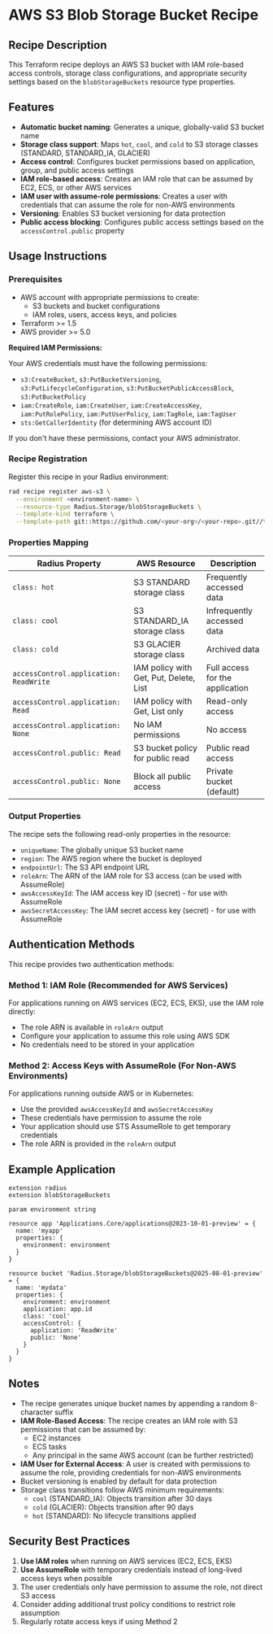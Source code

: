 # AWS S3 Blob Storage Bucket Recipe

## Recipe Description

This Terraform recipe deploys an AWS S3 bucket with IAM role-based access controls, storage class configurations, and appropriate security settings based on the `blobStorageBuckets` resource type properties.

## Features

- **Automatic bucket naming**: Generates a unique, globally-valid S3 bucket name
- **Storage class support**: Maps `hot`, `cool`, and `cold` to S3 storage classes (STANDARD, STANDARD_IA, GLACIER)
- **Access control**: Configures bucket permissions based on application, group, and public access settings
- **IAM role-based access**: Creates an IAM role that can be assumed by EC2, ECS, or other AWS services
- **IAM user with assume-role permissions**: Creates a user with credentials that can assume the role for non-AWS environments
- **Versioning**: Enables S3 bucket versioning for data protection
- **Public access blocking**: Configures public access settings based on the `accessControl.public` property

## Usage Instructions

### Prerequisites

- AWS account with appropriate permissions to create:
  - S3 buckets and bucket configurations
  - IAM roles, users, access keys, and policies
- Terraform >= 1.5
- AWS provider >= 5.0

**Required IAM Permissions:**

Your AWS credentials must have the following permissions:

- `s3:CreateBucket`, `s3:PutBucketVersioning`, `s3:PutLifecycleConfiguration`, `s3:PutBucketPublicAccessBlock`, `s3:PutBucketPolicy`
- `iam:CreateRole`, `iam:CreateUser`, `iam:CreateAccessKey`, `iam:PutRolePolicy`, `iam:PutUserPolicy`, `iam:TagRole`, `iam:TagUser`
- `sts:GetCallerIdentity` (for determining AWS account ID)

If you don't have these permissions, contact your AWS administrator.

### Recipe Registration

Register this recipe in your Radius environment:

```bash
rad recipe register aws-s3 \
  --environment <environment-name> \
  --resource-type Radius.Storage/blobStorageBuckets \
  --template-kind terraform \
  --template-path git::https://github.com/<your-org>/<your-repo>.git//types/blobStorageBuckets/recipes/aws/terraform
```

### Properties Mapping

| Radius Property | AWS Resource | Description |
|---|---|---|
| `class: hot` | S3 STANDARD storage class | Frequently accessed data |
| `class: cool` | S3 STANDARD_IA storage class | Infrequently accessed data |
| `class: cold` | S3 GLACIER storage class | Archived data |
| `accessControl.application: ReadWrite` | IAM policy with Get, Put, Delete, List | Full access for the application |
| `accessControl.application: Read` | IAM policy with Get, List only | Read-only access |
| `accessControl.application: None` | No IAM permissions | No access |
| `accessControl.public: Read` | S3 bucket policy for public read | Public read access |
| `accessControl.public: None` | Block all public access | Private bucket (default) |

### Output Properties

The recipe sets the following read-only properties in the resource:

- `uniqueName`: The globally unique S3 bucket name
- `region`: The AWS region where the bucket is deployed
- `endpointUrl`: The S3 API endpoint URL
- `roleArn`: The ARN of the IAM role for S3 access (can be used with AssumeRole)
- `awsAccessKeyId`: The IAM access key ID (secret) - for use with AssumeRole
- `awsSecretAccessKey`: The IAM secret access key (secret) - for use with AssumeRole

## Authentication Methods

This recipe provides two authentication methods:

### Method 1: IAM Role (Recommended for AWS Services)

For applications running on AWS services (EC2, ECS, EKS), use the IAM role directly:

- The role ARN is available in `roleArn` output
- Configure your application to assume this role using AWS SDK
- No credentials need to be stored in your application

### Method 2: Access Keys with AssumeRole (For Non-AWS Environments)

For applications running outside AWS or in Kubernetes:

- Use the provided `awsAccessKeyId` and `awsSecretAccessKey`
- These credentials have permission to assume the role
- Your application should use STS AssumeRole to get temporary credentials
- The role ARN is provided in the `roleArn` output

## Example Application

```bicep
extension radius
extension blobStorageBuckets

param environment string

resource app 'Applications.Core/applications@2023-10-01-preview' = {
  name: 'myapp'
  properties: {
    environment: environment
  }
}

resource bucket 'Radius.Storage/blobStorageBuckets@2025-08-01-preview' = {
  name: 'mydata'
  properties: {
    environment: environment
    application: app.id
    class: 'cool'
    accessControl: {
      application: 'ReadWrite'
      public: 'None'
    }
  }
}
```

## Notes

- The recipe generates unique bucket names by appending a random 8-character suffix
- **IAM Role-Based Access**: The recipe creates an IAM role with S3 permissions that can be assumed by:
  - EC2 instances
  - ECS tasks
  - Any principal in the same AWS account (can be further restricted)
- **IAM User for External Access**: A user is created with permissions to assume the role, providing credentials for non-AWS environments
- Bucket versioning is enabled by default for data protection
- Storage class transitions follow AWS minimum requirements:
  - `cool` (STANDARD_IA): Objects transition after 30 days
  - `cold` (GLACIER): Objects transition after 90 days
  - `hot` (STANDARD): No lifecycle transitions applied

## Security Best Practices

1. **Use IAM roles** when running on AWS services (EC2, ECS, EKS)
2. **Use AssumeRole** with temporary credentials instead of long-lived access keys when possible
3. The user credentials only have permission to assume the role, not direct S3 access
4. Consider adding additional trust policy conditions to restrict role assumption
5. Regularly rotate access keys if using Method 2
